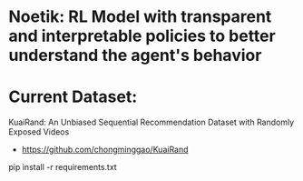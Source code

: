 # Noetik: RL Model with transparent and interpretable policies to better understand the agent's behavior

# Current Dataset:
KuaiRand: An Unbiased Sequential Recommendation Dataset with Randomly Exposed Videos
  - https://github.com/chongminggao/KuaiRand


pip install -r requirements.txt

